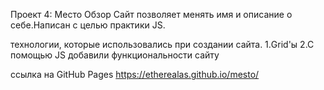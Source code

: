 Проект 4: Место
Обзор
Cайт позволяет менять имя и описание о себе.Написан с целью практики JS.

технологии, которые использовались при создании сайта.
1.Grid'ы
2.С помощью JS добавили функциональности сайту

ссылка на GitHub Pages https://etherealas.github.io/mesto/
